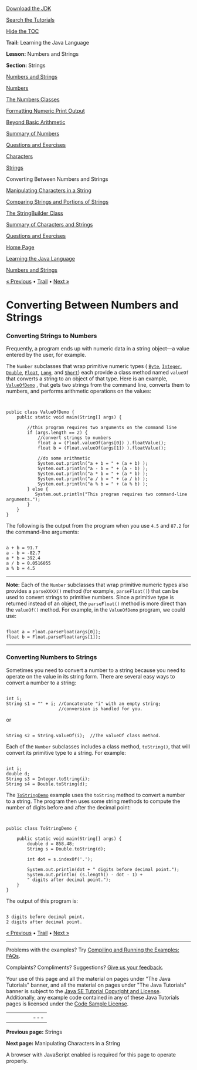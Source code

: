 [Download
the JDK](http://java.sun.com/javase/6/download.jsp)
  
[Search the
Tutorials](../../search.html)
  
[Hide the TOC](javascript:toggleLeft())

**Trail:** Learning the Java Language
  
**Lesson:** Numbers and Strings
  
**Section:** Strings

[Numbers and Strings](index.html)

[Numbers](numbers.html)

[The Numbers Classes](numberclasses.html)

[Formatting Numeric Print Output](numberformat.html)

[Beyond Basic Arithmetic](beyondmath.html)

[Summary of Numbers](numbersummary.html)

[Questions and Exercises](QandE/numbers-questions.html)

[Characters](characters.html)

[Strings](strings.html)

Converting Between Numbers and Strings

[Manipulating Characters in a String](manipstrings.html)

[Comparing Strings and Portions of Strings](comparestrings.html)

[The StringBuilder Class](buffers.html)

[Summary of Characters and Strings](stringsummary.html)

[Questions and Exercises](QandE/characters-questions.html)

[Home Page](../../index.html)
>
[Learning the Java Language](../index.html)
>
[Numbers and Strings](index.html)

[« Previous](strings.html) • [Trail](../TOC.html) • [Next »](manipstrings.html)

# Converting Between Numbers and Strings

### Converting Strings to Numbers

Frequently, a program ends up with numeric data in a string object—a value
entered by the user, for example.

The `Number` subclasses that wrap primitive numeric types (
[`Byte`](http://download.oracle.com/javase/7/docs/api/java/lang/Byte.html),
[`Integer`](http://download.oracle.com/javase/7/docs/api/java/lang/Integer.html),
[`Double`](http://download.oracle.com/javase/7/docs/api/java/lang/Double.html),
[`Float`](http://download.oracle.com/javase/7/docs/api/java/lang/Float.html),
[`Long`](http://download.oracle.com/javase/7/docs/api/java/lang/Long.html), and
[`Short`](http://download.oracle.com/javase/7/docs/api/java/lang/Short.html))
each provide a class method named `valueOf` that converts a string to an object of that type. Here is an example,
[`ValueOfDemo`](examples/ValueOfDemo.java)
, that gets two strings from the command line, converts them to numbers, and performs arithmetic operations on the values:

```


public class ValueOfDemo {
    public static void main(String[] args) {

	    //this program requires two arguments on the command line  
        if (args.length == 2) {
			//convert strings to numbers
            float a = (Float.valueOf(args[0]) ).floatValue();  
            float b = (Float.valueOf(args[1]) ).floatValue();

            //do some arithmetic
            System.out.println("a + b = " + (a + b) );
            System.out.println("a - b = " + (a - b) );
            System.out.println("a * b = " + (a * b) );
            System.out.println("a / b = " + (a / b) );
            System.out.println("a % b = " + (a % b) );
        } else {
           System.out.println("This program requires two command-line arguments.");
        }
    }
}

```

The following is the output from the program when you use `4.5` and `87.2` for the command-line arguments:

```

a + b = 91.7
a - b = -82.7
a * b = 392.4
a / b = 0.0516055
a % b = 4.5

```

---

**Note:** Each of the `Number` subclasses that wrap primitive numeric types also provides a
`parseXXXX()` method (for example, `parseFloat()`) that can be used to
convert strings to primitive numbers. Since a primitive type is returned instead of an object, the
`parseFloat()` method is more direct than the `valueOf()` method. For example, in the
`ValueOfDemo` program, we could use:

```

float a = Float.parseFloat(args[0]);
float b = Float.parseFloat(args[1]);

```

---

### Converting Numbers to Strings

Sometimes you need to convert a number to a string because you need to
operate on the value in its string form. There are several easy ways
to convert a number to a string:

```

int i;
String s1 = "" + i; //Concatenate "i" with an empty string;
                    //conversion is handled for you.

```

or

```

String s2 = String.valueOf(i);  //The valueOf class method.

```

Each of the `Number` subclasses includes a class method, `toString()`,
that will convert its primitive type to a string. For example:

```

int i;
double d;
String s3 = Integer.toString(i); 
String s4 = Double.toString(d); 

```

The
[`ToStringDemo`](examples/ToStringDemo.java) example uses the `toString` method to convert a number to a string.
The program then uses some string methods to compute the number of digits
before and after the decimal point:

```


public class ToStringDemo {
    
    public static void main(String[] args) {
        double d = 858.48;
        String s = Double.toString(d);
        
        int dot = s.indexOf('.');
        
        System.out.println(dot + " digits before decimal point.");
        System.out.println( (s.length() - dot - 1) + 
		" digits after decimal point.");
    }
}

```

The output of this program is:

```

3 digits before decimal point.
2 digits after decimal point.

```

[« Previous](strings.html)
•
[Trail](../TOC.html)
•
[Next »](manipstrings.html)

---

Problems with the examples? Try [Compiling and Running
the Examples: FAQs](../../information/run-examples.html).
  
Complaints? Compliments? Suggestions? [Give
us your feedback](http://download.oracle.com/javase/feedback.html).

Your use of this page and all the material on pages under "The Java Tutorials" banner,
and all the material on pages under "The Java Tutorials" banner is subject to the [Java SE Tutorial Copyright
and License](../../information/license.html).
Additionally, any example code contained in any of these Java
Tutorials pages is licensed under the
[Code
Sample License](http://developers.sun.com/license/berkeley_license.html).

|  |  |  |  |  |
| --- | --- | --- | --- | --- |
| |  |  | | --- | --- | | duke image | Oracle logo | | [About Oracle](http://www.oracle.com/us/corporate/index.html) | [Oracle Technology Network](http://www.oracle.com/technology/index.html) | [Terms of Service](https://www.samplecode.oracle.com/servlets/CompulsoryClickThrough?type=TermsOfService) | Copyright © 1995, 2011 Oracle and/or its affiliates. All rights reserved. |

**Previous page:** Strings
  
**Next page:** Manipulating Characters in a String




A browser with JavaScript enabled is required for this page to operate properly.
